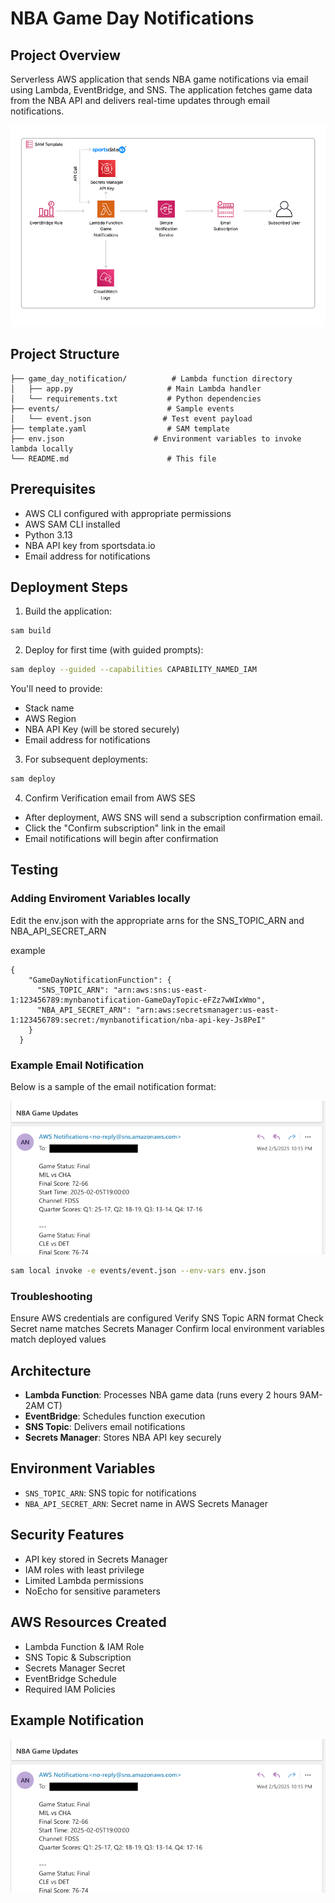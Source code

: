 # NBA Game Day Notifications

## Project Overview
Serverless AWS application that sends NBA game notifications via email using Lambda, EventBridge, and SNS. The application fetches game data from the NBA API and delivers real-time updates through email notifications.

![alt text](repo_assets/Architecture_Diagram.png)


## Project Structure
```
├── game_day_notification/          # Lambda function directory
│   ├── app.py                     # Main Lambda handler
│   └── requirements.txt           # Python dependencies
├── events/                        # Sample events
│   └── event.json                # Test event payload
├── template.yaml                  # SAM template
├── env.json                    # Environment variables to invoke lambda locally
└── README.md                      # This file
```

## Prerequisites
- AWS CLI configured with appropriate permissions
- AWS SAM CLI installed
- Python 3.13
- NBA API key from sportsdata.io
- Email address for notifications

## Deployment Steps

1. Build the application:
```bash
sam build
```

2. Deploy for first time (with guided prompts):
```bash
sam deploy --guided --capabilities CAPABILITY_NAMED_IAM
```

You'll need to provide:
- Stack name
- AWS Region
- NBA API Key (will be stored securely)
- Email address for notifications

3. For subsequent deployments:
```bash
sam deploy
```

4. Confirm Verification email from AWS SES
- After deployment, AWS SNS will send a subscription confirmation email. 
- Click the "Confirm subscription" link in the email
- Email notifications will begin after confirmation
## Testing

### Adding Enviroment Variables locally 
Edit the env.json with the appropriate arns for the SNS_TOPIC_ARN and NBA_API_SECRET_ARN

example
```
{
    "GameDayNotificationFunction": {
      "SNS_TOPIC_ARN": "arn:aws:sns:us-east-1:123456789:mynbanotification-GameDayTopic-eFZz7wWIxWmo",
      "NBA_API_SECRET_ARN": "arn:aws:secretsmanager:us-east-1:123456789:secret:/mynbanotification/nba-api-key-Js8PeI"
    }
  }
```
### Example Email Notification
Below is a sample of the email notification format:

![alt text](repo_assets/SNS_Email_NBA.png)

```bash
sam local invoke -e events/event.json --env-vars env.json 
```

### Troubleshooting
Ensure AWS credentials are configured
Verify SNS Topic ARN format
Check Secret name matches Secrets Manager
Confirm local environment variables match deployed values


## Architecture
- **Lambda Function**: Processes NBA game data (runs every 2 hours 9AM-2AM CT)
- **EventBridge**: Schedules function execution
- **SNS Topic**: Delivers email notifications
- **Secrets Manager**: Stores NBA API key securely

## Environment Variables
- `SNS_TOPIC_ARN`: SNS topic for notifications
- `NBA_API_SECRET_ARN`: Secret name in AWS Secrets Manager

## Security Features
- API key stored in Secrets Manager
- IAM roles with least privilege
- Limited Lambda permissions
- NoEcho for sensitive parameters

## AWS Resources Created
- Lambda Function & IAM Role
- SNS Topic & Subscription
- Secrets Manager Secret
- EventBridge Schedule
- Required IAM Policies


## Example Notification
![NBA Game Notification Email](repo_assets/SNS_Email_NBA.png)
```

